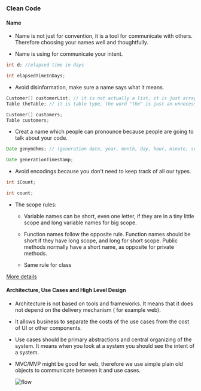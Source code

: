### Clean Code


#### Name
  
  + Name is not just for convention, it is a tool for communicate with others. Therefore choosing your names well and thoughtfully.
  
  + Name is using for communicate your intent.
  
  ```java
  int d; //elapsed time in days

  int elapsedTimeInDays;
  ```
  
  + Avoid disinformation, make sure a name says what it means.
  
  ```java
  Customer[] customerList; // it is not actually a list, it is just array
  Table theTable; // it is table type, the word "the" is just an unnecessary noise.
  
  Customer[] customers;
  Table customers;
  ```
  
  + Creat a name which people can pronounce because people are going to talk about your code.
  
  ```java
  Date genymdhms; // (generation date, year, month, day, hour, minute, second)
  
  Date generationTimestamp;
  ```
  
  + Avoid encodings because you don't need to keep track of all our types.
  
  ```java
  int iCount;
  
  int count;
  ```
  
  + The scope rules:
  
    + Variable names can be short, even one letter, if they are in a tiny little scope and long variable names for big scope.
    
    + Function names follow the opposite rule. Function names should be short if they have long scope, and long for short scope. Public methods normally have a short name, as opposite for private methods.
    
    + Same rule for class

  [More details](http://www.itiseezee.com/?p=83)
#### Architecture, Use Cases and High Level Design

  + Architecture is not based on tools and frameworks. It means that it does not depend on the delivery mechanism ( for example web).
  
  + It allows business to separate the costs of the use cases from the cost of UI or other components.
  
  + Use cases should be primary abstractions and central organizing of the system. It means when you look at a system you should see the intent of a system.
  
  + MVC/MVP might be good for web, therefore we use simple plain old objects to communicate between it and use cases.

    ![flow](https://www.insaneprogramming.be/img/CleanArchitectureDesign.png)
